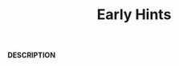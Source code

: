 ﻿---
category: 1xx
code: 103
cover: https://firebasestorage.googleapis.com/v0/b/capy-http.appspot.com/o/Capy103.gif?alt=media
coverAlt: Early Hints
description: Early Hints
pubDate: 2014-06-01
tags:
- 1xx
title: Early Hints
---

__DESCRIPTION__